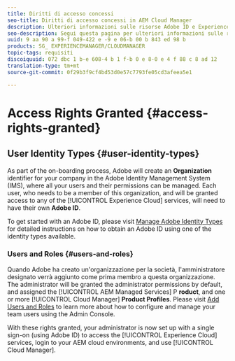```yaml
---
title: Diritti di accesso concessi
seo-title: Diritti di accesso concessi in AEM Cloud Manager
description: Ulteriori informazioni sulle risorse Adobe ID e Experience Cloud.
seo-description: Segui questa pagina per ulteriori informazioni sulle risorse Adobe ID e AEM Experience Cloud.
uuid: 9 aa 90 a 99-f 049-422 e -9 e 06-b 00 b 843 ed 98 b
products: SG_ EXPERIENCEMANAGER/CLOUDMANAGER
topic-tags: requisiti
discoiquuid: 072 dbc 1 b-e 608-4 b 1 f-b 0 e 8-0 e 4 f 88 c 8 ad 12
translation-type: tm+mt
source-git-commit: 0f29b3f9cf4bd53d0e57c7793fe05cd3afeea5e1

---
```



# Access Rights Granted {#access-rights-granted}

## User Identity Types {#user-identity-types}

As part of the on-boarding process, Adobe will create an **Organization** identifier for your company in the Adobe Identity Management System (IMS), where all your users and their permissions can be managed. Each user, who needs to be a member of this organization, and will be granted access to any of the [!UICONTROL Experience Cloud] services, will need to have their own **Adobe ID**.

To get started with an Adobe ID, please visit [Manage Adobe Identity Types](https://helpx.adobe.com/enterprise/using/identity.html) for detailed instructions on how to obtain an Adobe ID using one of the identity types available.

### Users and Roles {#users-and-roles}

Quando Adobe ha creato un&#39;organizzazione per la società, l&#39;amministratore designato verrà aggiunto come prima membro a questa organizzazione. The administrator will be granted the administrator permissions by default, and assigned the [!UICONTROL AEM Managed Services] P **roduct**, and one or more [!UICONTROL Cloud Manager] **Product Profiles**. Please visit [Add Users and Roles](setting-up-users-and-roles.md) to learn more about how to configure and manage your team users using the Admin Console.

With these rights granted, your administrator is now set up with a single sign-on (using Adobe ID) to access the [!UICONTROL Experience Cloud] services, login to your AEM cloud environments, and use [!UICONTROL Cloud Manager].
